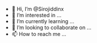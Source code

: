 - 👋 Hi, I’m @Sirojiddinx
- 👀 I’m interested in ...
- 🌱 I’m currently learning ...
- 💞️ I’m looking to collaborate on ...
- 📫 How to reach me ...

<!---
Sirojiddinx/Sirojiddinx is a ✨ special ✨ repository because its `README.md` (this file) appears on your GitHub profile.
You can click the Preview link to take a look at your changes.
--->
